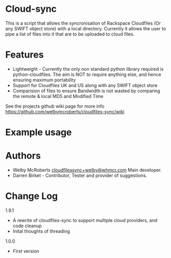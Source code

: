 # Cloud-sync

This is a script that allows the syncronisation of Rackspace Cloudfiles (Or any SWIFT object store)
with a local directory. Currently it allows the user to pipe a list of files into it that are to be
uploaded to cloud files.


Features
========
* Lightweight - Currently the only non standard python library required is python-cloudfiles.
    The aim is NOT to require anything else, and hence ensuring maximum portability
* Support for Cloudfiles UK and US along with any SWIFT object store
* Comparision of files to ensure Bandwidth is not wasted by comparing the remote & local MD5 and Modified Time

See the projects github wiki page for more info
https://github.com/welbymcroberts/cloudfiles-sync/wiki

Example usage
=============

Authors
===============
* Welby McRoberts <cloudfilessync+welby@whmcr.com> Main developer.
* Darren Birket - Contributor, Tester and provider of suggestions.

Change Log
============

1.9.1
* A rewrite of cloudfiles-sync to support multiple cloud providers, and code cleanup
* Inital thoughts of threading

1.0.0
* First version
